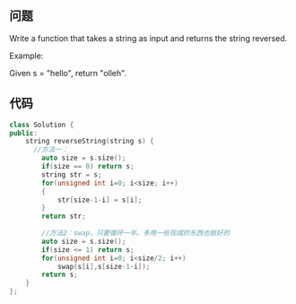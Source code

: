 ## 问题
Write a function that takes a string as input and returns the string reversed.

Example:

Given s = "hello", return "olleh".

## 代码
```C++
class Solution {
public:
    string reverseString(string s) {
      //方法一：
        auto size = s.size();
        if(size == 0) return s;
        string str = s;
        for(unsigned int i=0; i<size; i++)
        {
            str[size-1-i] = s[i];
        }
        return str;
        
        //方法2：swap，只要循环一半。多用一些现成的东西也挺好的
        auto size = s.size();
        if(size <= 1) return s;
        for(unsigned int i=0; i<size/2; i++)
            swap(s[i],s[size-1-i]);
        return s;
    }
};
```
